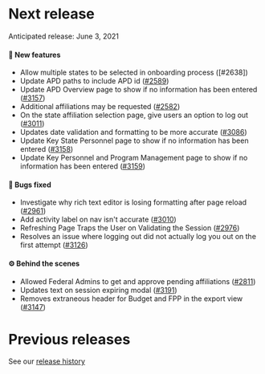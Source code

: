 # Next release

Anticipated release: June 3, 2021

#### 🚀 New features

- Allow multiple states to be selected in onboarding process ([#2638])
- Update APD paths to include APD id ([#2589])
- Update APD Overview page to show if no information has been entered ([#3157])
- Additional affiliations may be requested ([#2582])
- On the state affiliation selection page, give users an option to log out ([#3011])
- Updates date validation and formatting to be more accurate ([#3086])
- Update Key State Personnel page to show if no information has been entered ([#3158])
- Update Key Personnel and Program Management page to show if no information has been entered ([#3159])

#### 🐛 Bugs fixed

- Investigate why rich text editor is losing formatting after page reload ([#2961])
- Add activity label on nav isn't accurate ([#3010])
- Refreshing Page Traps the User on Validating the Session ([#2976])
- Resolves an issue where logging out did not actually log you out on the first attempt ([#3126])

#### ⚙️ Behind the scenes

- Allowed Federal Admins to get and approve pending affiliations ([#2811])
- Updates text on session expiring modal ([#3191])
- Removes extraneous header for Budget and FPP in the export view ([#3147])

# Previous releases

See our [release history](https://github.com/CMSgov/eAPD/releases)

[#2582]: https://github.com/CMSgov/eAPD/issues/2582
[#2589]: https://github.com/CMSgov/eAPD/issues/2589
[#2811]: https://github.com/CMSgov/eAPD/issues/2811
[#2961]: https://github.com/CMSgov/eAPD/issues/2961
[#2976]: https://github.com/CMSgov/eAPD/issues/2976
[#3010]: https://github.com/CMSgov/eAPD/issues/3010
[#3011]: https://github.com/CMSgov/eAPD/issues/3011
[#3086]: https://github.com/CMSgov/eAPD/issues/3086
[#3126]: https://github.com/CMSgov/eAPD/issues/3126
[#3191]: https://github.com/CMSgov/eAPD/issues/3191
[#3147]: https://github.com/CMSgov/eAPD/issues/3147
[#3157]: https://github.com/CMSgov/eAPD/issues/3157
[#3158]: https://github.com/CMSgov/eAPD/issues/3158
[#3159]: https://github.com/CMSgov/eAPD/issues/3159
